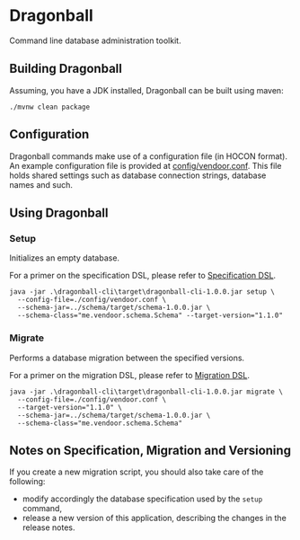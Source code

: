 # Dragonball

Command line database administration toolkit.

## Building Dragonball

Assuming, you have a JDK installed, Dragonball can be built using maven:

~~~~
./mvnw clean package
~~~~

## Configuration

Dragonball commands make use of a configuration file (in HOCON format). An example configuration file is provided at [config/vendoor.conf](config/vendoor.conf). This file holds shared settings such as database connection strings, database names and such.

## Using Dragonball

### Setup

Initializes an empty database.

For a primer on the specification DSL, please refer to [Specification DSL](docs/specification-dsl.md).

~~~~
java -jar .\dragonball-cli\target\dragonball-cli-1.0.0.jar setup \
  --config-file=./config/vendoor.conf \
  --schema-jar=../schema/target/schema-1.0.0.jar \
  --schema-class="me.vendoor.schema.Schema" --target-version="1.1.0"
~~~~

### Migrate

Performs a database migration between the specified versions.

For a primer on the migration DSL, please refer to [Migration DSL](docs/migration-dsl.md).

~~~~
java -jar .\dragonball-cli\target\dragonball-cli-1.0.0.jar migrate \
  --config-file=./config/vendoor.conf \
  --target-version="1.1.0" \
  --schema-jar=../schema/target/schema-1.0.0.jar \
  --schema-class="me.vendoor.schema.Schema"
~~~~

## Notes on Specification, Migration and Versioning

If you create a new migration script, you should also take care of the following:

  * modify accordingly the database specification used by the `setup` command,
  * release a new version of this application, describing the changes in the release notes.
